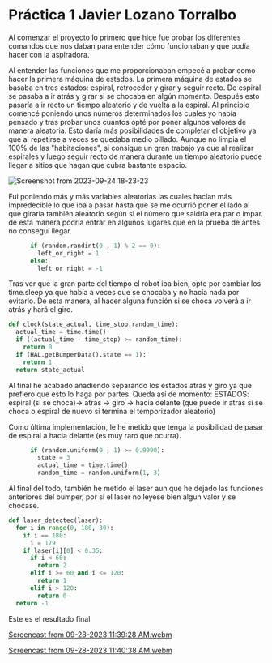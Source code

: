 # Práctica 1 Javier Lozano Torralbo


Al comenzar el proyecto lo primero que hice fue probar los diferentes comandos que nos daban para entender cómo funcionaban y que podía hacer con la aspiradora.

Al entender las funciones que me proporcionaban empecé a probar como hacer la primera máquina de estados.
La primera máquina de estados se basaba en tres estados: espiral, retroceder y girar y seguir recto. De espiral se pasaba a ir atrás y girar si se chocaba en algún momento.
Después esto pasaría a ir recto un tiempo aleatorio y de vuelta a la espiral.
Al principio comencé poniendo unos números determinados los cuales yo había pensado y tras probar unos cuantos opté por poner algunos valores de manera aleatoria.
Esto daría más posibilidades de completar el objetivo ya que al repetirse a veces se quedaba medio pillado.
Aunque no limpia el 100% de las "habitaciones", si consigue un gran trabajo ya que al realizar espirales y luego seguir recto de manera durante un tiempo aleatorio puede llegar a sitios que hagan que cubra bastante espacio.

![Screenshot from 2023-09-24 18-23-23](https://github.com/jlozanot2021/Robotica_Movil_23.24/assets/102520615/f3fa9c72-09f3-4e66-8352-3f79fbd9d4c1)


Fui poniendo más y más variables aleatorias las cuales hacían más impredecible lo que iba a pasar hasta que se me ocurrió poner el lado al que giraría también aleatorio según si el número que saldría era par o impar.
de esta manera podría entrar en algunos lugares que en la prueba de antes no conseguí llegar.
```python
      if (random.randint(0 , 1) % 2 == 0):
        left_or_right = 1
      else:
        left_or_right = -1
```

Tras ver que la gran parte del tiempo el robot iba bien, opte por cambiar los time.sleep ya que había a veces que se chocaba y no hacía nada por evitarlo.
De esta manera, al hacer alguna función si se choca volverá a ir atrás y hará el giro.
```python
def clock(state_actual, time_stop,random_time):
  actual_time = time.time()
  if ((actual_time - time_stop) >= random_time):
    return 0
  if (HAL.getBumperData().state == 1):
    return 1
  return state_actual
```


Al final he acabado añadiendo separando los estados atrás y giro ya que prefiero que esto lo haga por partes.
Queda así de momento: ESTADOS: espiral (si se choca)-> atrás -> giro -> hacia delante (que puede ir atrás si se choca o espiral de nuevo si termina el temporizador aleatorio)

Como última implementación, le he metido que tenga la posibilidad de pasar de espiral a hacia delante (es muy raro que ocurra).
```python
      if (random.uniform(0 , 1) >= 0.9990):
        state = 3
        actual_time = time.time()
        random_time = random.uniform(1, 3)
```
Al final del todo, también he metido el laser aun que he dejado las funciones anteriores del bumper, por si el laser no leyese bien algun valor y se chocase.
```python
def laser_detectec(laser):
  for i in range(0, 180, 30):
    if i == 180:
      i = 179
    if laser[i][0] < 0.35:
      if i < 60:
        return 2
      elif i >= 60 and i <= 120:
        return 1
      elif i > 120:
        return 0
  return -1
```


Este es el resultado final

[Screencast from 09-28-2023 11:39:28 AM.webm](https://github.com/jlozanot2021/Robotica_Movil_23.24/assets/102520615/16fb5428-ed0e-4cee-bae0-c92e5fb8d06b)

[Screencast from 09-28-2023 11:40:38 AM.webm](https://github.com/jlozanot2021/Robotica_Movil_23.24/assets/102520615/b769b5a3-c0cf-480f-ba5f-0adee6a31ace)


